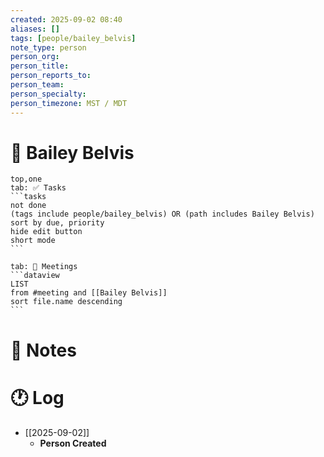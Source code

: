```yaml
---
created: 2025-09-02 08:40
aliases: []
tags: [people/bailey_belvis]
note_type: person
person_org:
person_title:
person_reports_to:
person_team:
person_specialty:
person_timezone: MST / MDT
---
```

# 🧍 Bailey Belvis

````tabs
top,one
tab: ✅ Tasks
```tasks
not done
(tags include people/bailey_belvis) OR (path includes Bailey Belvis) 
sort by due, priority
hide edit button
short mode
```

tab: 📆 Meetings
```dataview
LIST
from #meeting and [[Bailey Belvis]]
sort file.name descending
```
````

# 📓 Notes

# 🕐 Log

- [[2025-09-02]]
	- **Person Created**
